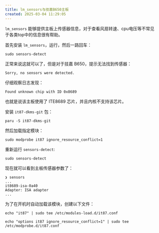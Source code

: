 ```yaml
---
title: lm_sensors与技嘉B650主板
created: 2025-03-04 11:29:05
---
```


`lm_sensors` 能够提供主板上传感器信息，对于查看风扇转速、cpu电压等不常见于各类top中的信息很有帮助。

首先安装 `lm_sensors`，运行，然后一路回车：

```shell
sudo sensors-detect
```

正常来说这就可以了，但是对于技嘉 B650，提示无法找到传感器：

```shell
Sorry, no sensors were detected.
```

仔细观察日志发现：

```shell
Found unknown chip with ID 0x8689
```

也就是说该主板使用了 ITE8689 芯片，并且内核不支持该芯片。

安装 `it87-dkms-git` 包：

```shell
paru -S it87-dkms-git
```

然后加载指定模块：

```shell
sudo modprobe it87 ignore_resource_conflict=1
```

重新运行 `sensors-detect`:

```shell
sudo sensors-detect
```

现在就可以看到主板传感器参数了：

```shell
❯ sensors
...
it8689-isa-0a40
Adapter: ISA adapter
...
```

为了在开机时自动加载该模块，创建以下文件：

```shell
echo "it87" | sudo tee /etc/modules-load.d/it87.conf
```

```shell
echo "options it87 ignore_resource_conflict=1" | sudo tee /etc/modprobe.d/it87.conf
```